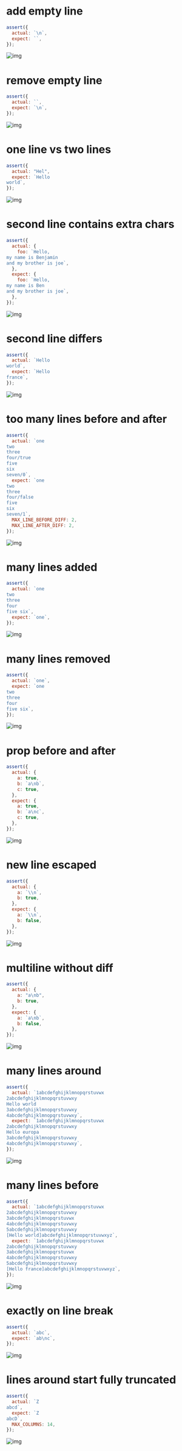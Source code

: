# add empty line

```js
assert({
  actual: `\n`,
  expect: ``,
});
```

![img](<./string_multline/add empty line.svg>)

# remove empty line

```js
assert({
  actual: ``,
  expect: `\n`,
});
```

![img](<./string_multline/remove empty line.svg>)

# one line vs two lines

```js
assert({
  actual: "Hel",
  expect: `Hello
world`,
});
```

![img](<./string_multline/one line vs two lines.svg>)

# second line contains extra chars

```js
assert({
  actual: {
    foo: `Hello,
my name is Benjamin
and my brother is joe`,
  },
  expect: {
    foo: `Hello,
my name is Ben
and my brother is joe`,
  },
});
```

![img](<./string_multline/second line contains extra chars.svg>)

# second line differs

```js
assert({
  actual: `Hello
world`,
  expect: `Hello
france`,
});
```

![img](<./string_multline/second line differs.svg>)

# too many lines before and after

```js
assert({
  actual: `one
two
three
four/true
five
six
seven/0`,
  expect: `one
two
three
four/false
five
six
seven/1`,
  MAX_LINE_BEFORE_DIFF: 2,
  MAX_LINE_AFTER_DIFF: 2,
});
```

![img](<./string_multline/too many lines before and after.svg>)

# many lines added

```js
assert({
  actual: `one
two
three
four
five six`,
  expect: `one`,
});
```

![img](<./string_multline/many lines added.svg>)

# many lines removed

```js
assert({
  actual: `one`,
  expect: `one
two
three
four
five six`,
});
```

![img](<./string_multline/many lines removed.svg>)

# prop before and after

```js
assert({
  actual: {
    a: true,
    b: `a\nb`,
    c: true,
  },
  expect: {
    a: true,
    b: `a\nc`,
    c: true,
  },
});
```

![img](<./string_multline/prop before and after.svg>)

# new line escaped

```js
assert({
  actual: {
    a: `\\n`,
    b: true,
  },
  expect: {
    a: `\\n`,
    b: false,
  },
});
```

![img](<./string_multline/new line escaped.svg>)

# multiline without diff

```js
assert({
  actual: {
    a: "a\nb",
    b: true,
  },
  expect: {
    a: `a\nb`,
    b: false,
  },
});
```

![img](<./string_multline/multiline without diff.svg>)

# many lines around

```js
assert({
  actual: `1abcdefghijklmnopqrstuvwx
2abcdefghijklmnopqrstuvwxy
Hello world
3abcdefghijklmnopqrstuvwxy
4abcdefghijklmnopqrstuvwxy`,
  expect: `1abcdefghijklmnopqrstuvwx
2abcdefghijklmnopqrstuvwxy
Hello europa
3abcdefghijklmnopqrstuvwxy
4abcdefghijklmnopqrstuvwxy`,
});
```

![img](<./string_multline/many lines around.svg>)

# many lines before

```js
assert({
  actual: `1abcdefghijklmnopqrstuvwx
2abcdefghijklmnopqrstuvwxy
3abcdefghijklmnopqrstuvwx
4abcdefghijklmnopqrstuvwxy
5abcdefghijklmnopqrstuvwxy
[Hello world]abcdefghijklmnopqrstuvwxyz`,
  expect: `1abcdefghijklmnopqrstuvwx
2abcdefghijklmnopqrstuvwxy
3abcdefghijklmnopqrstuvwx
4abcdefghijklmnopqrstuvwxy
5abcdefghijklmnopqrstuvwxy
[Hello france]abcdefghijklmnopqrstuvwxyz`,
});
```

![img](<./string_multline/many lines before.svg>)

# exactly on line break

```js
assert({
  actual: `abc`,
  expect: `ab\nc`,
});
```

![img](<./string_multline/exactly on line break.svg>)

# lines around start fully truncated

```js
assert({
  actual: `Z
abcd`,
  expect: `Z
abcD`,
  MAX_COLUMNS: 14,
});
```

![img](<./string_multline/lines around start fully truncated.svg>)

